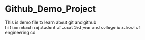 # Github_Demo_Project
This is demo file to learn about git and github
<br>
hi ! iam akash raj student of cusat 3rd year and college is school of engineering
cd